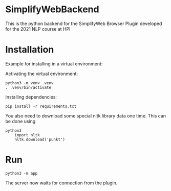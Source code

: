 # SimplifyWebBackend
This is the python backend for the SimplifyWeb Browser Plugin developed for the 2021 NLP course at HPI

# Installation
Example for installing in a virtual environment:

Activating the virtual environment:
```
python3 -m venv .venv
. .venv/bin/activate
```

Installing dependencies:
```
pip install -r requirements.txt
```

You also need to download some special nltk library data one time.
This can be done using
```
python3
	import nltk
	nltk.download('punkt')
```

# Run
```
python3 -m app
```
The server now waits for connection from the plugin.
